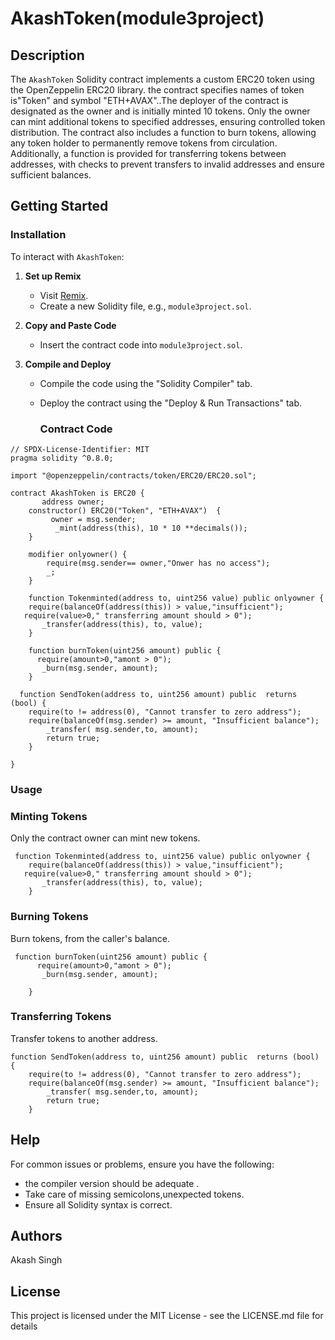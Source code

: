 # AkashToken(module3project)

## Description

The `AkashToken` Solidity contract implements a custom ERC20 token using the OpenZeppelin ERC20 library. the contract specifies names of token is"Token" and symbol "ETH+AVAX"..The deployer of the contract is designated as the owner and is initially minted 10 tokens. Only the owner can mint additional tokens to specified addresses, ensuring controlled token distribution. The contract also includes a function to burn tokens, allowing any token holder to permanently remove tokens from circulation. Additionally, a function is provided for transferring tokens between addresses, with checks to prevent transfers to invalid addresses and ensure sufficient balances.


## Getting Started

### Installation

To interact with `AkashToken`:

1. **Set up Remix**
   - Visit [Remix](https://remix.ethereum.org/).
   - Create a new Solidity file, e.g., `module3project.sol`.

2. **Copy and Paste Code**
   - Insert the contract code into `module3project.sol`.

3. **Compile and Deploy**
   - Compile the code using the "Solidity Compiler" tab.
   - Deploy the contract using the "Deploy & Run Transactions" tab.

     ### Contract Code

```solidity
// SPDX-License-Identifier: MIT
pragma solidity ^0.8.0;

import "@openzeppelin/contracts/token/ERC20/ERC20.sol";

contract AkashToken is ERC20 {
       address owner;
    constructor() ERC20("Token", "ETH+AVAX")  {  
         owner = msg.sender;
          _mint(address(this), 10 * 10 **decimals());
    }
    
    modifier onlyowner() {
        require(msg.sender== owner,"Onwer has no access");
        _;
    }

    function Tokenminted(address to, uint256 value) public onlyowner {
    require(balanceOf(address(this)) > value,"insufficient");
   require(value>0," transferring amount should > 0");
       _transfer(address(this), to, value);
    }

    function burnToken(uint256 amount) public {
      require(amount>0,"amont > 0");
       _burn(msg.sender, amount);
    }
    
  function SendToken(address to, uint256 amount) public  returns (bool) {
    require(to != address(0), "Cannot transfer to zero address");
    require(balanceOf(msg.sender) >= amount, "Insufficient balance");
        _transfer( msg.sender,to, amount);
        return true;
    }

}

```


### Usage

### Minting Tokens

Only the contract owner can mint new tokens.

```solidity
 function Tokenminted(address to, uint256 value) public onlyowner {
    require(balanceOf(address(this)) > value,"insufficient");
   require(value>0," transferring amount should > 0");
       _transfer(address(this), to, value);
    }
```

### Burning Tokens

Burn tokens, from the caller's balance.

```solidity
 function burnToken(uint256 amount) public {
      require(amount>0,"amont > 0");
       _burn(msg.sender, amount);
    
    }
```

### Transferring Tokens
Transfer tokens to another address.

```solidity
function SendToken(address to, uint256 amount) public  returns (bool) {
    require(to != address(0), "Cannot transfer to zero address");
    require(balanceOf(msg.sender) >= amount, "Insufficient balance");
        _transfer( msg.sender,to, amount);
        return true;
    }
```

## Help
For common issues or problems, ensure you have the following:

- the compiler version should be adequate .
- Take care of missing semicolons,unexpected tokens.
-  Ensure all Solidity syntax is correct.




## Authors
Akash Singh

## License

This project is licensed under the MIT License - see the LICENSE.md file for details


